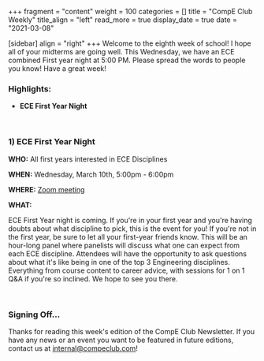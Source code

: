 +++
fragment = "content"
weight = 100
categories = []
title = "CompE Club Weekly"
title_align = "left"
read_more = true
display_date = true
date = "2021-03-08"

[sidebar]
align = "right"
+++
Welcome to the eighth week of school! I hope all of your midterms are going well. This Wednesday, we have an ECE combined First year night at 5:00 PM. Please spread the words to people you know! Have a great week!
<br/>

### Highlights:
* **ECE First Year Night**
<br/>

### 1)  **ECE First Year Night**

**WHO:** All first years interested in ECE Disciplines

**WHEN:**  Wednesday, March 10th, 5:00pm - 6:00pm

**WHERE:** [Zoom meeting](https://ualberta-ca.zoom.us/j/99566509704?pwd=OWtUSDVIdG9Ya2x4dGV2ZnFsU09CUT09)

**WHAT:** 

ECE First Year night is coming. If you're in your first year
and you're having doubts about what discipline to pick, this is the event for you!
If you're not in the first year, be sure to let all your first-year friends know.
This will be an hour-long panel where panelists will
discuss what one can expect from each ECE discipline.
Attendees will have the opportunity to ask questions about what it's like
being in one of the top 3 Engineering disciplines. Everything from course content
to career advice, with sessions for 1 on 1 Q&A if you're so inclined.
We hope to see you there.

<br/>

### Signing Off...

Thanks for reading this week's edition of the CompE Club Newsletter.  If you have any news or an event you want to be featured in future editions, contact us at [internal@compeclub.com](mailto:internal@compeclub.com)!


